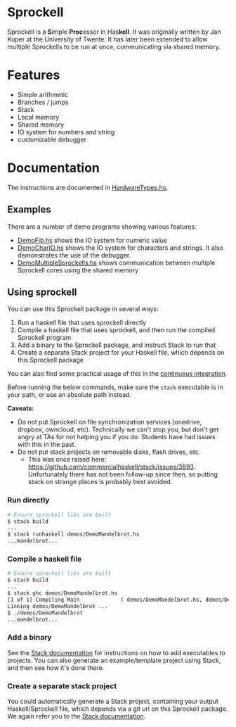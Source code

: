 # Sprockell
Sprockell is a **S**imple **Proc**essor in Has**kell**. It was originally written by Jan Kuper at the University of Twente. It has later been extended to allow multiple Sprockells to be run at once, communicating via shared memory.

# Features
* Simple arithmetic
* Branches / jumps
* Stack
* Local memory
* Shared memory
* IO system for numbers and string
* customizable debugger

# Documentation
The instructions are documented in [HardwareTypes.hs].

## Examples
There are a number of demo programs showing various features.
* [DemoFib.hs] shows the IO system for numeric value
* [DemoCharIO.hs] shows the IO system for characters and strings.
  It also demonstrates the use of the debugger.
* [DemoMultipleSprockells.hs]
 shows communication between multiple Sprockell cores using the shared memory

## Using sprockell

You can use this Sprockell package in several ways:

1. Run a haskell file that uses sprockell directly
2. Compile a haskell file that uses sprockell, and then run the compiled Sprockell program
3. Add a binary to the Sprockell package, and instruct Stack to run that
4. Create a separate Stack project for your Haskell file, which depends on this Sprockell package

You can also find some practical usage of this in the [continuous integration](./runDemos.sh).

Before running the below commands, make sure the `stack` executable is in your path, or use an absolute path instead.

**Caveats:**

- Do not put Sprockell on file synchronization services (onedrive, dropbox, owncloud, etc). Technically we can't stop you, but don't get angry at TAs for not helping you if you do. Students have had issues with this in the past.
- Do not put stack projects on removable disks, flash drives, etc.
    - This was once raised here: <https://github.com/commercialhaskell/stack/issues/3893>. Unfortunately there has not been follow-up since then, so putting stack on strange places is probably best avoided.

### Run directly

```bash
# Ensure sprockell libs are built
$ stack build
...
$ stack runhaskell demos/DemoMandelbrot.hs
...mandelbrot...
```

### Compile a haskell file

```bash
# Ensure sprockell libs are built
$ stack build
...
$ stack ghc demos/DemoMandelbrot.hs
[1 of 1] Compiling Main             ( demos/DemoMandelbrot.hs, demos/DemoMandelbrot.o )
Linking demos/DemoMandelbrot ...
$ ./demos/DemoMandelbrot
...mandelbrot...
```

### Add a binary

See the [Stack documentation] for instructions on how to add executables to projects. You can also generate an example/template project using Stack, and then see how it's done there.

### Create a separate stack project

You could automatically generate a Stack project, containing your output Haskell/Sprockell file, which depends via a git url on this Sprockell package. We again refer you to the [Stack documentation].

[HardwareTypes.hs]: src/Sprockell/HardwareTypes.hs#L115
[DemoFib.hs]: demos/DemoFib.hs
[DemoCharIO.hs]: demos/DemoCharIO.hs
[DemoMultipleSprockells.hs]: demos/DemoMultipleSprockells.hs
[Stack documentation]: https://docs.haskellstack.org/en/stable/README/

